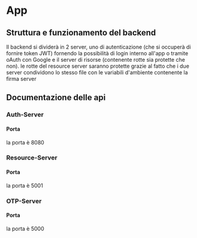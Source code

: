 # App
## Struttura e funzionamento del backend
Il backend si dividerà in 2 server, uno di autenticazione (che si occuperà di fornire token JWT) fornendo la possibilità di login interno all'app o tramite oAuth con Google e il server di risorse (contenente rotte sia protette che non). le rotte del resource server saranno protette grazie al fatto che i due server condividono lo stesso file con le variabili d'ambiente contenente la firma server


## Documentazione delle api
### Auth-Server
#### Porta
la porta è 8080
### Resource-Server
#### Porta
la porta è 5001
### OTP-Server
#### Porta
la porta è 5000